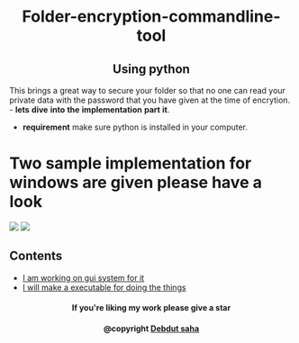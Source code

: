 <h1 align="center">
    Folder-encryption-commandline-tool
</h1>
<h2 align="center">Using python</h2>


This brings a great way to secure your folder so that no one can read your private data with the password that you have given at the time of encrytion.  - **lets** **dive** **into** **the** **implementation** **part** **it**.

- **requirement** make sure python is installed in your computer.

<h1>Two sample implementation for windows are given please have a look</h1>
<img src="https://firebasestorage.googleapis.com/v0/b/lottery-soreto.appspot.com/o/folder-encrypt.png?alt=media&token=28d45928-73ee-4c22-bac9-850e63c2e621">

<img src="https://firebasestorage.googleapis.com/v0/b/lottery-soreto.appspot.com/o/folder-decrypt.png?alt=media&token=05ddf27b-8271-49b7-99c9-1a15a8c71796">

## Contents

- [I am working on gui system for it](#-requirements)
- [I will make a executable for doing the things](#-I-will-make-a-executable-for-doing-the-things)

<h4 align="center">If you're liking my work please give a star</h4>
<h4 align="center">@copyright <a href="debdutsahaportfolio.herokuapp.com">Debdut saha</a></h4>
